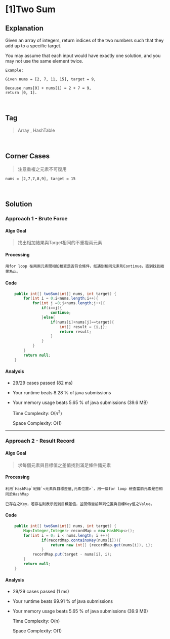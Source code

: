 # [1]Two Sum

## Explanation
Given an array of integers, return indices of the two numbers such that they add up to a specific target.

You may assume that each input would have exactly one solution, and you may not use the same element twice.
```
Example: 

Given nums = [2, 7, 11, 15], target = 9,

Because nums[0] + nums[1] = 2 + 7 = 9,
return [0, 1].
```             
<br>

## Tag
> Array , HashTable
<br>

## Corner Cases
> 注意重複之元素不可復用
```
nums = [2,7,7,8,9], target = 15
```
<br>

## Solution
### Approach 1 - Brute Force
#### Algo Goal
> 找出相加結果與Target相同的不重複兩元素
#### Processing
`用for loop 在兩兩元素間相加檢查是否符合條件，如遇到相同元素則Continue，直到找到結果為止。`
#### Code
```JAVA
    public int[] twoSum(int[] nums, int target) {
        for(int i = 0;i<nums.length;i++){
            for(int j =0;j<nums.length;j++){
                if(i==j){
                    continue;
                }else{
                    if(nums[i]+nums[j]==target){
                        int[] result = {i,j};
                        return result;
                    }
                }
            }
        }
        return null;
    }
```
#### Analysis
* 29/29 cases passed (82 ms)
* Your runtime beats 8.28 % of java submissions
* Your memory usage beats 5.65 % of java submissions (39.6 MB)

    Time Complexity: O($n^2$) 
    
    Space Complexity: O(1)
---
### Approach 2 - Result Record
#### Algo Goal
> 求每個元素與目標值之差值找到滿足條件倆元素
#### Processing
```
利用`HashMap`紀錄`<元素與目標差值,元素位置>`，用一個for loop 檢查當前元素是否相同於HashMap

已存在之Key，若存在則表示找到目標差值，並回傳當前陣列位置與目標Key值之Value。
```
#### Code
```JAVA
    public int[] twoSum(int[] nums, int target) {
        Map<Integer,Integer> recordMap = new HashMap<>();
        for(int i = 0; i < nums.length; i ++){
                if(recordMap.containsKey(nums[i])){
                    return new int[] {recordMap.get(nums[i]), i};
                }
            recordMap.put(target - nums[i], i);
        }
        return null;
    }
```
#### Analysis
* 29/29 cases passed (1 ms)
* Your runtime beats 99.91 % of java submissions
* Your memory usage beats 5.65 % of java submissions (39.9 MB)

    Time Complexity: O(n) 
    
    Space Complexity: O(1)  

